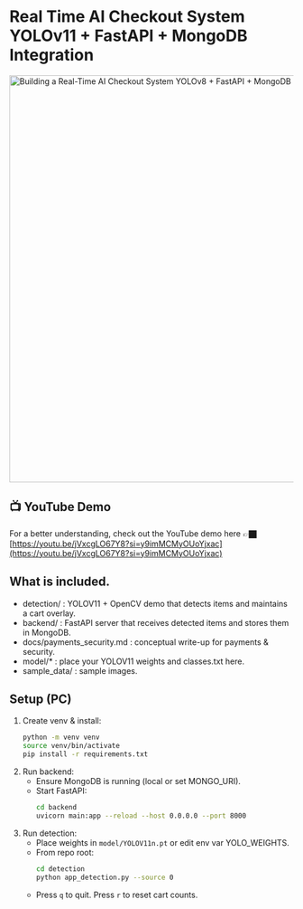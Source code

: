 # Real Time AI Checkout System YOLOv11 + FastAPI + MongoDB Integration
<img width="1280" height="720" alt="Building a Real-Time AI Checkout System  YOLOv8 + FastAPI + MongoDB Integration" src="https://github.com/user-attachments/assets/2c0cc5a2-6f06-40b6-b406-a5c7d35acc92" />

## 📺 YouTube Demo

For a better understanding, check out the YouTube demo here 👉🏿 [https://youtu.be/jVxcgLO67Y8?si=y9imMCMyOUoYjxac](https://youtu.be/jVxcgLO67Y8?si=y9imMCMyOUoYjxac)
## What is included.
- detection/ : YOLOV11 + OpenCV demo that detects items and maintains a cart overlay.
- backend/ : FastAPI server that receives detected items and stores them in MongoDB.
- docs/payments_security.md : conceptual write-up for payments & security.
- model/* : place your YOLOV11 weights and classes.txt here.
- sample_data/ : sample images.

## Setup (PC)
1. Create venv & install:
   ```bash
   python -m venv venv
   source venv/bin/activate
   pip install -r requirements.txt
   ```
2. Run backend:
   - Ensure MongoDB is running (local or set MONGO_URI).
   - Start FastAPI:
     ```bash
     cd backend
     uvicorn main:app --reload --host 0.0.0.0 --port 8000
     ```
3. Run detection:
   - Place weights in `model/YOLOV11n.pt` or edit env var YOLO_WEIGHTS.
   - From repo root:
     ```bash
     cd detection
     python app_detection.py --source 0
     ```
   - Press `q` to quit. Press `r` to reset cart counts.
